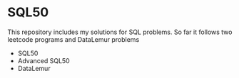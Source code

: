 # SQL50
This repository includes my solutions for SQL problems. 
So far it follows two leetcode programs and DataLemur problems
- SQL50 
- Advanced SQL50
- DataLemur
